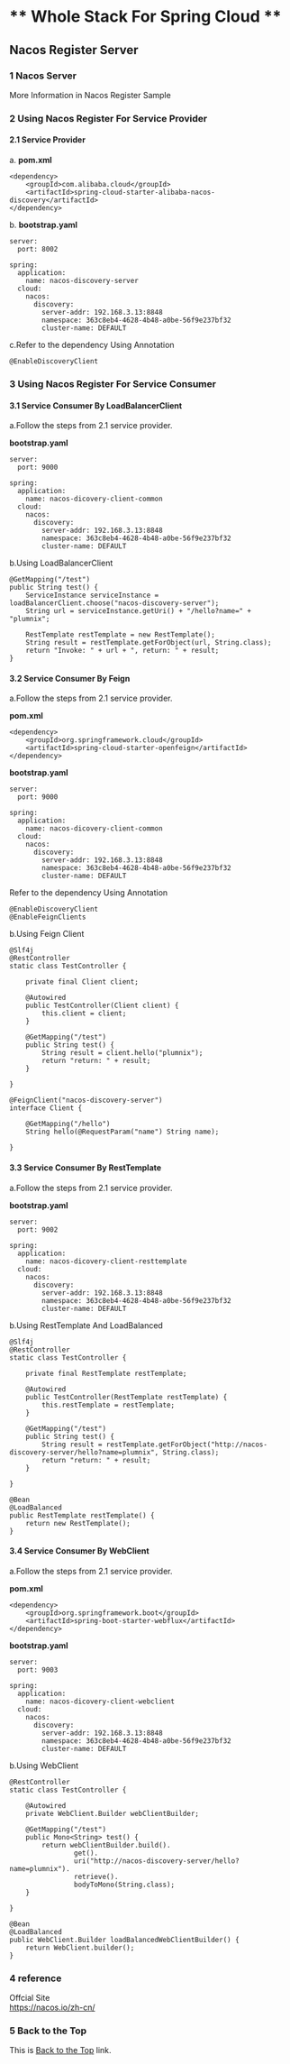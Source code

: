 # ** Whole Stack For Spring Cloud **

## Nacos Register Server

### 1 Nacos Server

More Information in Nacos Register Sample

### 2 Using Nacos Register For Service Provider

#### 2.1 Service Provider
a. **pom.xml**
```
<dependency>
    <groupId>com.alibaba.cloud</groupId>
    <artifactId>spring-cloud-starter-alibaba-nacos-discovery</artifactId>
</dependency>
```

b. **bootstrap.yaml**
```
server:
  port: 8002

spring:
  application:
    name: nacos-discovery-server
  cloud:
    nacos:
      discovery:
        server-addr: 192.168.3.13:8848
        namespace: 363c8eb4-4628-4b48-a0be-56f9e237bf32
        cluster-name: DEFAULT
```

c.Refer to the dependency Using Annotation
```
@EnableDiscoveryClient
```

### 3 Using Nacos Register For Service Consumer

#### 3.1 Service Consumer By LoadBalancerClient
a.Follow the steps from 2.1 service provider.    
  
**bootstrap.yaml**
```
server:
  port: 9000

spring:
  application:
    name: nacos-dicovery-client-common
  cloud:
    nacos:
      discovery:
        server-addr: 192.168.3.13:8848
        namespace: 363c8eb4-4628-4b48-a0be-56f9e237bf32
        cluster-name: DEFAULT
```

b.Using LoadBalancerClient
```
@GetMapping("/test")
public String test() {
    ServiceInstance serviceInstance = loadBalancerClient.choose("nacos-discovery-server");
    String url = serviceInstance.getUri() + "/hello?name=" + "plumnix";

    RestTemplate restTemplate = new RestTemplate();
    String result = restTemplate.getForObject(url, String.class);
    return "Invoke: " + url + ", return: " + result;
}
```

#### 3.2 Service Consumer By Feign
a.Follow the steps from 2.1 service provider.    

**pom.xml**
```
<dependency>
    <groupId>org.springframework.cloud</groupId>
    <artifactId>spring-cloud-starter-openfeign</artifactId>
</dependency>
```
  
**bootstrap.yaml**
```
server:
  port: 9000

spring:
  application:
    name: nacos-dicovery-client-common
  cloud:
    nacos:
      discovery:
        server-addr: 192.168.3.13:8848
        namespace: 363c8eb4-4628-4b48-a0be-56f9e237bf32
        cluster-name: DEFAULT
```

Refer to the dependency Using Annotation
```
@EnableDiscoveryClient
@EnableFeignClients
```

b.Using Feign Client
```
@Slf4j
@RestController
static class TestController {

    private final Client client;

    @Autowired
    public TestController(Client client) {
        this.client = client;
    }

    @GetMapping("/test")
    public String test() {
        String result = client.hello("plumnix");
        return "return: " + result;
    }

}

@FeignClient("nacos-discovery-server")
interface Client {

    @GetMapping("/hello")
    String hello(@RequestParam("name") String name);

}
```

#### 3.3 Service Consumer By RestTemplate
a.Follow the steps from 2.1 service provider.    
  
**bootstrap.yaml**
```
server:
  port: 9002

spring:
  application:
    name: nacos-dicovery-client-resttemplate
  cloud:
    nacos:
      discovery:
        server-addr: 192.168.3.13:8848
        namespace: 363c8eb4-4628-4b48-a0be-56f9e237bf32
        cluster-name: DEFAULT
```

b.Using RestTemplate And LoadBalanced
```
@Slf4j
@RestController
static class TestController {

    private final RestTemplate restTemplate;

    @Autowired
    public TestController(RestTemplate restTemplate) {
        this.restTemplate = restTemplate;
    }

    @GetMapping("/test")
    public String test() {
        String result = restTemplate.getForObject("http://nacos-discovery-server/hello?name=plumnix", String.class);
        return "return: " + result;
    }

}

@Bean
@LoadBalanced
public RestTemplate restTemplate() {
    return new RestTemplate();
}
```

#### 3.4 Service Consumer By WebClient
a.Follow the steps from 2.1 service provider.    

**pom.xml**
```
<dependency>
    <groupId>org.springframework.boot</groupId>
    <artifactId>spring-boot-starter-webflux</artifactId>
</dependency>
```

**bootstrap.yaml**
```
server:
  port: 9003

spring:
  application:
    name: nacos-dicovery-client-webclient
  cloud:
    nacos:
      discovery:
        server-addr: 192.168.3.13:8848
        namespace: 363c8eb4-4628-4b48-a0be-56f9e237bf32
        cluster-name: DEFAULT
```

b.Using WebClient
```
@RestController
static class TestController {

    @Autowired
    private WebClient.Builder webClientBuilder;

    @GetMapping("/test")
    public Mono<String> test() {
        return webClientBuilder.build().
                get().
                uri("http://nacos-discovery-server/hello?name=plumnix").
                retrieve().
                bodyToMono(String.class);
    }

}

@Bean
@LoadBalanced
public WebClient.Builder loadBalancedWebClientBuilder() {
    return WebClient.builder();
}
```

### 4 reference

Offcial Site  
https://nacos.io/zh-cn/  

### 5 Back to the Top

This is [Back to the Top](../readme.md) link.